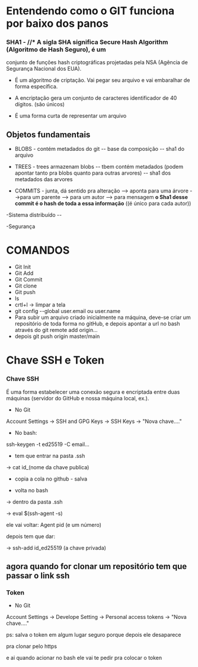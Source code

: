 # Entendendo como o GIT funciona por baixo dos panos

### SHA1 - //* A sigla SHA significa Secure Hash Algorithm (Algoritmo de Hash Seguro), é um
conjunto de funções hash criptográficas projetadas pela NSA (Agência de Segurança Nacional
dos EUA).

* É um algoritmo de criptação. Vai pegar seu arquivo e vai embaralhar de forma
  específica.

* A encriptação gera um conjunto de caracteres identificador de 40 dígitos. (são únicos)

* É uma forma curta de representar um arquivo



## Objetos fundamentais

* BLOBS - contém metadados do git -- base da composição -- sha1 do arquivo

* TREES - trees armazenam blobs -- tbem contém metadados
   (podem apontar tanto pra blobs quanto para outras arvores) -- sha1 dos metadados das arvores

* COMMITS - junta, dá sentido pra alteração --> aponta para uma árvore -->para um parente
  --> para um autor --> para mensagem **o Sha1 desse commit é o hash de toda a essa informação**
  ((é único para cada autor))



-Sistema distribuído  -- 



-Segurança







# COMANDOS

* Git Init
* Git Add
* Git Commit
* Git clone
* Git push
* ls
* crtl+l -> limpar a tela
* git config --global user.email ou user.name
* Para subir um arquivo criado inicialmente na máquina, deve-se criar um repositório de toda forma no gitHub, e depois apontar a url no bash através do git remote add origin...
* depois git push origin master/main



# Chave SSH e Token

###  Chave SSH

É uma forma  estabelecer uma conexão segura e encriptada entre duas máquinas (servidor do GitHub e nossa máquina local, ex.).

* No Git

Account Settings -> SSH and GPG Keys -> SSH Keys -> "Nova chave...."

* No bash:

ssh-keygen -t ed25519 -C email...

* tem que entrar na pasta .ssh

-> cat id_(nome da chave publica)

*  copia a cola no github - salva

*  volta no bash

-> dentro da pasta .ssh

-> eval $(ssh-agent -s)

ele vai voltar: Agent pid (e um número)

depois tem que dar:

-> ssh-add id_ed25519  (a chave privada)





## agora quando for clonar um repositório tem que passar o link ssh





### Token

* No Git

Account Settings -> Develope Setting -> Personal access tokens -> "Nova chave...."



ps: salva o token em algum lugar seguro porque depois ele desaparece





pra clonar pelo https

e ai quando acionar no bash ele vai te pedir pra colocar o token
